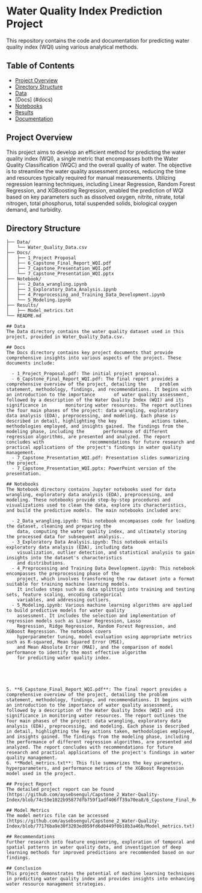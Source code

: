 # Water Quality Index Prediction Project
This repository contains the code and documentation for predicting water quality index (WQI) using various analytical methods.

## Table of Contents
- [Project Overview](#project-overview)
- [Directory Structure](#directory-structure)
- [Data](#data)
- [Docs] (#docs)
- [Notebooks](#notebooks)
- [Results](#results)
- [Documentation](#documentation)
  
## Project Overview
This project aims to develop an efficient method for predicting the water quality index (WQI), a single metric that encompasses both the Water Quality Classification (WQC) and the overall quality of water. The objective is to streamline the water quality assessment process, reducing the time and resources typically required for manual measurements. Utilizing regression learning techniques, including Linear Regression, Random Forest Regression, and XGBoosting Regression, enabled the prediction of WQI based on key parameters such as dissolved oxygen, nitrite, nitrate, total nitrogen, total phosphorus, total suspended solids, biological oxygen demand, and turbidity.

## Directory Structure
```plaintext
├── Data/
│   └── Water_Quality_Data.csv
├── Docs/
│   ├── 1_Project Proposal
│   ├── 6_Capstone_Final_Report_WQI.pdf
│   ├── 7_Capstone_Presentation_WQI.pdf
│   └── 7_Capstone_Presentation_WQI.pptx
├── Notebook/
│   ├── 2_Data_wrangling.ipynb
│   ├── 3_Exploratory_Data_Analysis.ipynb
│   ├── 4_Preprocessing_and_Training_Data_Development.ipynb
│   └── 5_Modeling.ipynb
├── Results/
│   ├── Model_metrics.txt
└── README.md

## Data
The Data directory contains the water quality dataset used in this project, provided in Water_Quality_Data.csv.

## Docs
The Docs directory contains key project documents that provide comprehensive insights into various aspects of the project. These documents include:

  - 1_Project_Proposal.pdf: The initial project proposal.
  - 6_Capstone_Final_Report_WQI.pdf: The final report provides a comprehensive overview of the project, detailing the     problem statement, methodology, findings, and recommendations. It begins with an introduction to the importance       of water quality assessment, followed by a description of the Water Quality Index (WQI) and its significance in       monitoring water resources. The report outlines the four main phases of the project: data wrangling, exploratory      data analysis (EDA), preprocessing, and modeling. Each phase is described in detail, highlighting the key             actions taken, methodologies employed, and insights gained. The findings from the modeling phase, including the       performance of different regression algorithms, are presented and analyzed. The report concludes with                 recommendations for future research and practical applications of the project's findings in water quality             management.
  - 7_Capstone_Presentation_WQI.pdf: Presentation slides summarizing the project.
  - 7_Capstone_Presentation_WQI.pptx: PowerPoint version of the presentation.
    
## Notebooks
The Notebook directory contains Jupyter notebooks used for data wrangling, exploratory data analysis (EDA), preprocessing, and modeling. These notebooks provide step-by-step procedures and visualizations used to clean the data, explore its characteristics, and build the predictive models. The main notebooks included are:

  - 2_Data_wrangling.ipynb: This notebook encompasses code for loading the dataset, cleaning and preparing the 
    data, computing the water quality index, and ultimately storing the processed data for subsequent analysis..
  - 3_Exploratory Data Analysis.ipynb: This notebook entails exploratory data analysis (EDA), including data   
    visualization, outlier detection, and statistical analysis to gain insights into the dataset's characteristics 
    and distributions.
  - 4_Preprocessing and Training Data Development.ipynb: This notebook encompasses the preprocessing phase of the 
    project, which involves transforming the raw dataset into a format suitable for training machine learning models. 
    It includes steps such as data splitting into training and testing sets, feature scaling, encoding categorical 
    variables, and addressing outliers.
  - 5_Modeling.ipynb: Various machine learning algorithms are applied to build predictive models for water quality 
    assessment. It includes the selection and implementation of regression models such as Linear Regression, Lasso 
    Regression, Ridge Regression, Random Forest Regression, and XGBoost Regression. The notebook covers 
    hyperparameter tuning, model evaluation using appropriate metrics such as R-squared, Mean Squared Error (MSE), 
    and Mean Absolute Error (MAE), and the comparison of model performance to identify the most effective algorithm 
    for predicting water quality index.




    
5. **6_Capstone_Final_Report_WQI.pdf**: The final report provides a comprehensive overview of the project, detailing the problem statement, methodology, findings, and recommendations. It begins with an introduction to the importance of water quality assessment, followed by a description of the Water Quality Index (WQI) and its significance in monitoring water resources. The report outlines the four main phases of the project: data wrangling, exploratory data analysis (EDA), preprocessing, and modeling. Each phase is described in detail, highlighting the key actions taken, methodologies employed, and insights gained. The findings from the modeling phase, including the performance of different regression algorithms, are presented and analyzed. The report concludes with recommendations for future research and practical applications of the project's findings in water quality management.
6. **Model_metrics.txt**: This file summarizes the key parameters, hyperparameters, and performance metrics of the XGBoost Regression model used in the project.

## Project Report
The detailed project report can be found (https://github.com/aysebsengul/Capstone_2_Water-Quality-Index/blob/74c59e1022b95877dfb759f1adf406ff39a70ea8/6_Capstone_Final_Report_WQI.pdf).

## Model Metrics
The model metrics file can be accessed (https://github.com/aysebsengul/Capstone_2_Water-Quality-Index/blob/77176ba9e30f3203ed059fd6d0449f0b18b3a46b/Model_metrics.txt).

## Recommendations
Further research into feature engineering, exploration of temporal and spatial patterns in water quality data, and investigation of deep learning methods for improved predictions are recommended based on our findings.

## Conclusion
This project demonstrates the potential of machine learning techniques in predicting water quality index and provides insights into enhancing water resource management strategies.
